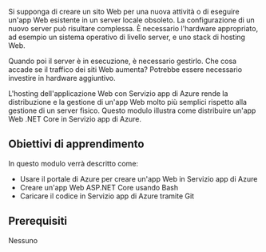 Si supponga di creare un sito Web per una nuova attività o di eseguire un'app Web esistente in un server locale obsoleto. La configurazione di un nuovo server può risultare complessa. È necessario l'hardware appropriato, ad esempio un sistema operativo di livello server, e uno stack di hosting Web.

Quando poi il server è in esecuzione, è necessario gestirlo. Che cosa accade se il traffico dei siti Web aumenta? Potrebbe essere necessario investire in hardware aggiuntivo.

L'hosting dell'applicazione Web con Servizio app di Azure rende la distribuzione e la gestione di un'app Web molto più semplici rispetto alla gestione di un server fisico. Questo modulo illustra come distribuire un'app Web .NET Core in Servizio app di Azure.

## <a name="learning-objectives"></a>Obiettivi di apprendimento

In questo modulo verrà descritto come:

- Usare il portale di Azure per creare un'app Web in Servizio app di Azure
- Creare un'app Web ASP.NET Core usando Bash
- Caricare il codice in Servizio app di Azure tramite Git

## <a name="prerequisites"></a>Prerequisiti  

Nessuno